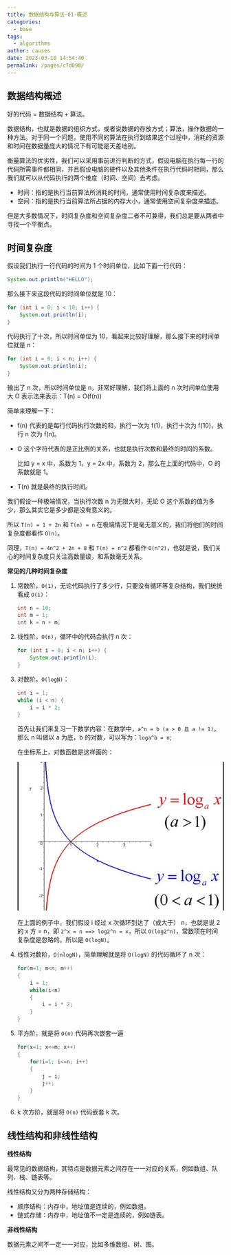 ```yaml
---
title: 数据结构与算法-01-概述
categories: 
  - base
tags: 
  - algorithms
author: causes
date: 2023-03-10 14:54:40
permalink: /pages/c7d098/
---
```


## 数据结构概述

好的代码 = 数据结构 + 算法。

数据结构，也就是数据的组织方式，或者说数据的存放方式；算法，操作数据的一种方法。对于同一个问题，使用不同的算法在执行到结果这个过程中，消耗的资源和时间在数据量庞大的情况下有可能是天差地别。

衡量算法的优劣性，我们可以采用事前进行判断的方式，假设电脑在执行每一行的代码所需事件都相同，并且假设电脑的硬件以及其他条件在执行代码时相同，那么我们就可以从代码执行的两个维度（时间、空间）去考虑。

- 时间：指的是执行当前算法所消耗的时间，通常使用时间复杂度来描述。
- 空间：指的是执行当前算法所占据的内存大小，通常使用空间复杂度来描述。

但是大多数情况下，时间复杂度和空间复杂度二者不可兼得，我们总是要从两者中寻找一个平衡点。

## 时间复杂度

假设我们执行一行代码的时间为 1 个时间单位，比如下面一行代码：

```java
System.out.println("HELLO");
```

那么接下来这段代码的时间单位就是 10：

```java
for (int i = 0; i < 10; i++) {
    System.out.println(i);
}
```

代码执行了十次，所以时间单位为 10，看起来比较好理解，那么接下来的时间单位就是 n：

```java
for (int i = 0; i < n; i++) {
    System.out.println(i);
}
```

输出了 n 次，所以时间单位是 n，非常好理解，我们将上面的 n 次时间单位使用大 O 表示法来表示：T(n) = O(f(n))

简单来理解一下：

- f(n) 代表的是每行代码执行次数的和，执行一次为 f(1)，执行十次为 f(10)，执行 n 次为 f(n)。
- O 这个字符代表的是正比例的关系，也就是执行次数和最终的时间的系数。

    比如 y = x 中，系数为 1，y = 2x 中，系数为 2，那么在上面的代码中，O 的系数就是 1。

- T(n) 就是最终的执行时间。

我们假设一种极端情况，当执行次数 n 为无限大时，无论 O 这个系数的值为多少，那么其实它是多少都是没有意义的。

所以 `T(n) = 1 + 2n` 和 `T(n) = n` 在极端情况下是毫无意义的，我们将他们的时间复杂度都看作 `O(n)`。

同理，`T(n) = 4n^2 + 2n + 8` 和 `T(n) = n^2` 都看作 `O(n^2)`，也就是说，我们关心的时间复杂度只关注高数量级，和系数毫无关系。

**常见的几种时间复杂度**

1. 常数阶，`O(1)`，无论代码执行了多少行，只要没有循环等复杂结构，我们统统看成 `O(1)`：

    ```java
    int n = 10;
    int m = 1;
    int k = n + m;
    ```

1. 线性阶，`O(n)`，循环中的代码会执行 n 次：

    ```java
    for (int i = 0; i < n; i++) {
        System.out.println(i);
    }
    ```

1. 对数阶，`O(logN)`：

    ```java
    int i = 1;
    while (i < n) {
        i = i * 2;
    }
    ```

    首先让我们来复习一下数学内容：在数学中，`a^n = b (a > 0 且 a != 1)`，那么 n 叫做以 a 为底，b 的对数，可以写为：`loga^b = n`;

    在坐标系上，对数函数是这样画的：

    ![](./images/2021-12-16-16-00-09.png)

    在上面的例子中，我们假设 i 经过 x 次循环到达了（或大于） n，也就是说 2 的 x 方 = n，即 `2^x = n ==> log2^n = x`，所以 `O(log2^n)`，常数项在时间复杂度是忽略的，所以是 `O(logN)`。

1. 线性对数阶，`O(nlogN)`，简单理解就是将 `O(logN)` 的代码循环了 n 次：

    ```java
    for(m=1; m<n; m++)
    {
        i = 1;
        while(i<n)
        {
            i = i * 2;
        }
    }
    ```

1. 平方阶，就是将 `O(n)` 代码再次嵌套一遍

    ```java
    for(x=1; x<=m; x++)
    {
        for(i=1; i<=n; i++)
        {
            j = i;
            j++;
        }
    }
    ```

1. k 次方阶，就是将 `O(n)` 代码嵌套 k 次。

## 线性结构和非线性结构

**线性结构**

最常见的数据结构，其特点是数据元素之间存在一一对应的关系，例如数组、队列、栈、链表等。

线性结构又分为两种存储结构：

- 顺序结构：内存中，地址值是连续的，例如数组。
- 链式存储：内存中，地址值不一定是连续的，例如链表。

**非线性结构**

数据元素之间不一定一一对应，比如多维数组、树、图。
